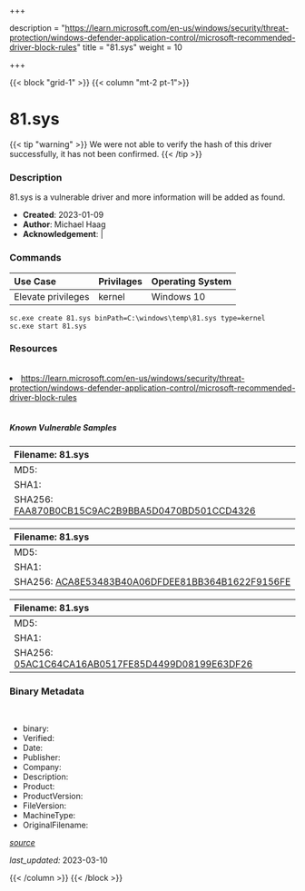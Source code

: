 +++

description = "https://learn.microsoft.com/en-us/windows/security/threat-protection/windows-defender-application-control/microsoft-recommended-driver-block-rules"
title = "81.sys"
weight = 10

+++


{{< block "grid-1" >}}
{{< column "mt-2 pt-1">}}




# 81.sys 


{{< tip "warning" >}}
We were not able to verify the hash of this driver successfully, it has not been confirmed.
{{< /tip >}}




### Description


81.sys is a vulnerable driver and more information will be added as found.


- **Created**: 2023-01-09
- **Author**: Michael Haag
- **Acknowledgement**:  | [](https://twitter.com/)

### Commands

| Use Case | Privilages | Operating System | 
|:---- | ---- | ---- |
| Elevate privileges | kernel | Windows 10 |

```
sc.exe create 81.sys binPath=C:\windows\temp\81.sys type=kernel
sc.exe start 81.sys
```

### Resources
<br>


<li><a href=" https://learn.microsoft.com/en-us/windows/security/threat-protection/windows-defender-application-control/microsoft-recommended-driver-block-rules"> https://learn.microsoft.com/en-us/windows/security/threat-protection/windows-defender-application-control/microsoft-recommended-driver-block-rules</a></li>


<br>


##### Known Vulnerable Samples

| Filename: 81.sys |
|:---- |
|MD5: <a href="https://www.virustotal.com/gui/file/{&#39;Filename&#39;: &#39;81.sys&#39;, &#39;MD5&#39;: &#39;&#39;, &#39;SHA1&#39;: &#39;&#39;, &#39;SHA256&#39;: &#39;FAA870B0CB15C9AC2B9BBA5D0470BD501CCD4326&#39;}"></a>|
|SHA1: <a href="https://www.virustotal.com/gui/file/{&#39;Filename&#39;: &#39;81.sys&#39;, &#39;MD5&#39;: &#39;&#39;, &#39;SHA1&#39;: &#39;&#39;, &#39;SHA256&#39;: &#39;FAA870B0CB15C9AC2B9BBA5D0470BD501CCD4326&#39;}"></a>|
|SHA256: <a href="https://www.virustotal.com/gui/file/{&#39;Filename&#39;: &#39;81.sys&#39;, &#39;MD5&#39;: &#39;&#39;, &#39;SHA1&#39;: &#39;&#39;, &#39;SHA256&#39;: &#39;FAA870B0CB15C9AC2B9BBA5D0470BD501CCD4326&#39;}">FAA870B0CB15C9AC2B9BBA5D0470BD501CCD4326</a>|

| Filename: 81.sys |
|:---- |
|MD5: <a href="https://www.virustotal.com/gui/file/{&#39;Filename&#39;: &#39;81.sys&#39;, &#39;MD5&#39;: &#39;&#39;, &#39;SHA1&#39;: &#39;&#39;, &#39;SHA256&#39;: &#39;ACA8E53483B40A06DFDEE81BB364B1622F9156FE&#39;}"></a>|
|SHA1: <a href="https://www.virustotal.com/gui/file/{&#39;Filename&#39;: &#39;81.sys&#39;, &#39;MD5&#39;: &#39;&#39;, &#39;SHA1&#39;: &#39;&#39;, &#39;SHA256&#39;: &#39;ACA8E53483B40A06DFDEE81BB364B1622F9156FE&#39;}"></a>|
|SHA256: <a href="https://www.virustotal.com/gui/file/{&#39;Filename&#39;: &#39;81.sys&#39;, &#39;MD5&#39;: &#39;&#39;, &#39;SHA1&#39;: &#39;&#39;, &#39;SHA256&#39;: &#39;ACA8E53483B40A06DFDEE81BB364B1622F9156FE&#39;}">ACA8E53483B40A06DFDEE81BB364B1622F9156FE</a>|

| Filename: 81.sys |
|:---- |
|MD5: <a href="https://www.virustotal.com/gui/file/{&#39;Filename&#39;: &#39;81.sys&#39;, &#39;MD5&#39;: &#39;&#39;, &#39;SHA1&#39;: &#39;&#39;, &#39;SHA256&#39;: &#39;05AC1C64CA16AB0517FE85D4499D08199E63DF26&#39;}"></a>|
|SHA1: <a href="https://www.virustotal.com/gui/file/{&#39;Filename&#39;: &#39;81.sys&#39;, &#39;MD5&#39;: &#39;&#39;, &#39;SHA1&#39;: &#39;&#39;, &#39;SHA256&#39;: &#39;05AC1C64CA16AB0517FE85D4499D08199E63DF26&#39;}"></a>|
|SHA256: <a href="https://www.virustotal.com/gui/file/{&#39;Filename&#39;: &#39;81.sys&#39;, &#39;MD5&#39;: &#39;&#39;, &#39;SHA1&#39;: &#39;&#39;, &#39;SHA256&#39;: &#39;05AC1C64CA16AB0517FE85D4499D08199E63DF26&#39;}">05AC1C64CA16AB0517FE85D4499D08199E63DF26</a>|




### Binary Metadata
<br>

- binary: 
- Verified: 
- Date: 
- Publisher: 
- Company: 
- Description: 
- Product: 
- ProductVersion: 
- FileVersion: 
- MachineType: 
- OriginalFilename: 

[*source*](https://github.com/magicsword-io/LOLDrivers/tree/main/yaml/81.sys.yml)

*last_updated:* 2023-03-10


{{< /column >}}
{{< /block >}}
